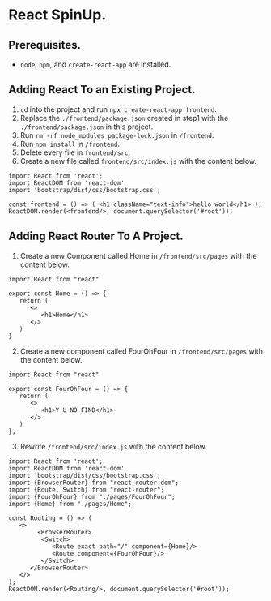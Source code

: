 # React SpinUp.
## Prerequisites.
* `node`, `npm`, and `create-react-app` are installed.
## Adding React To an Existing Project.
1. `cd` into the project and run `npx create-react-app frontend`.
2. Replace the `./frontend/package.json` created in step1 with the `./frontend/package.json` in this project.
3. Run `rm -rf node_modules package-lock.json` in `/frontend`.
4. Run `npm install` in `/frontend`.
5. Delete every file in `frontend/src`.
6. Create a new file called `frontend/src/index.js` with the content below.
```
import React from 'react';
import ReactDOM from 'react-dom'
import 'bootstrap/dist/css/bootstrap.css';

const frontend = () => ( <h1 className="text-info">hello world</h1> );
ReactDOM.render(<frontend/>, document.querySelector('#root'));
```
## Adding React Router To A Project.
1. Create a new Component called Home in `/frontend/src/pages` with the content below.
```
import React from "react"

export const Home = () => {
   return (
      <>
         <h1>Home</h1>
      </>
   )
}
```
2. Create a new component called FourOhFour in `/frontend/src/pages` with the content below.
```
import React from "react"

export const FourOhFour = () => {
   return (
      <>
         <h1>Y U NO FIND</h1>
      </>
   )
};

```
3. Rewrite `/frontend/src/index.js` with the content below.
```
import React from 'react';
import ReactDOM from 'react-dom'
import 'bootstrap/dist/css/bootstrap.css';
import {BrowserRouter} from "react-router-dom";
import {Route, Switch} from "react-router";
import {FourOhFour} from "./pages/FourOhFour";
import {Home} from "./pages/Home";

const Routing = () => (
   <>
        <BrowserRouter>
         <Switch>
            <Route exact path="/" component={Home}/>
            <Route component={FourOhFour}/>
         </Switch>
      </BrowserRouter>
   </>
);
ReactDOM.render(<Routing/>, document.querySelector('#root'));
```
